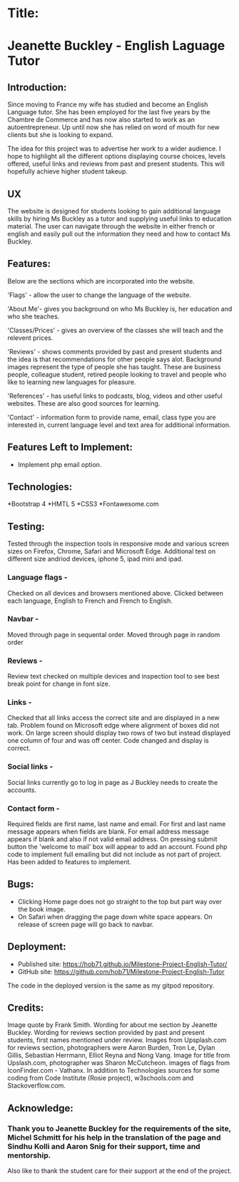 # Title:
# Jeanette Buckley - English Laguage Tutor


## Introduction:
Since moving to France my wife has studied and become an English Language tutor. 
She has been employed for the last five years by the Chambre de Commerce 
and has now also started to work as an autoentrepreneur. Up until now she has relied on word of mouth for new clients but she is looking to expand.

The idea for this project was to advertise her work to a wider audience. I hope to highlight all the different options displaying course choices, levels offered, 
useful links and reviews from past and present students. This will hopefully achieve higher student takeup.


## UX
The website is designed for students looking to gain additional language skills by hiring Ms Buckley as a tutor and supplying useful links to education material.
The user can navigate through the website in either french or english and easily pull out the information they need and how to contact Ms Buckley.


## Features:
Below are the sections which are incorporated into the website.

'Flags' - allow the user to change the language of the website.

'About Me'- gives you background on who Ms Buckley is, her education and who she teaches.

'Classes/Prices' - gives an overview of the classes she will teach and the relevent prices.

'Reviews' - shows comments provided by past and present students and the idea is that recommendations for other people says alot. 
Background images represent the type of people she has taught. These are business people, colleague student, retired people looking to travel and people who like to learning
new languages for pleasure.

'References' -  has useful links to podcasts, blog, videos and other useful websites. These are also good sources for learning.

'Contact' - information form to provide name, email, class type you are interested in, current language level and text area for additional information.


## Features Left to Implement:
* Implement php email option.


## Technologies:
*Bootstrap 4
*HMTL 5
*CSS3
*Fontawesome.com


## Testing:
Tested through the inspection tools in responsive mode and various screen sizes on Firefox, Chrome, Safari and Microsoft Edge. 
Additional test on different size andriod devices, iphone 5, ipad mini and ipad.

### Language flags - 
Checked on all devices and browsers mentioned above. Clicked between each language, English to French and French to English.

### Navbar -
Moved through page in sequental order.
Moved through page in random order

### Reviews -
Review text checked on multiple devices and inspection tool to see best break point for change in font size.

### Links -
Checked that all links access the correct site and are displayed in a new tab. Problem found on Microsoft edge where alignment of boxes did not work.
On large screen should display two rows of two but instead displayed one column of four and was off center. Code changed and display is correct.

### Social links -
Social links currently go to log in page as J Buckley needs to create the accounts.

### Contact form -
Required fields are first name, last name and email.
For first and last name message appears when fields are blank.
For email address message appears if blank and also if not valid email address.
On pressing submit button the 'welcome to mail' box will appear to add an account. Found php code to implement full emailing but did not include as not part of project.
Has been added to features to implement.

## Bugs:
* Clicking Home page does not go straight to the top but part way over the book image.
* On Safari when dragging the page down white space appears. On release of screen page will go back to navbar.


## Deployment:
* Published site: https://hob71.github.io/Milestone-Project-English-Tutor/
* GitHub site: https://github.com/hob71/Milestone-Project-English-Tutor

The code in the deployed version is the same as my gitpod repository.

## Credits:
Image quote by Frank Smith.
Wording for about me section by Jeanette Buckley.
Wording for reviews section provided by past and present students, first names mentioned under review.
Images from Upsplash.com for reviews section, photographers were Aaron Burden, Tron Le, Dylan Gillis, Sebastian Herrmann, Elliot Reyna and Nong Vang.
Image for title from Upslash.com, photographer was Sharon McCutcheon.
images of flags from IconFinder.com - Vathanx.
In addition to Technologies sources for some coding from Code Institute (Rosie project), w3schools.com and Stackoverflow.com.

## Acknowledge:
### Thank you to Jeanette Buckley for the requirements of the site, Michel Schmitt for his help in the translation of the page and Sindhu Kolli and Aaron Snig for their support, time and mentorship.
Also like to thank the student care for their support at the end of the project.